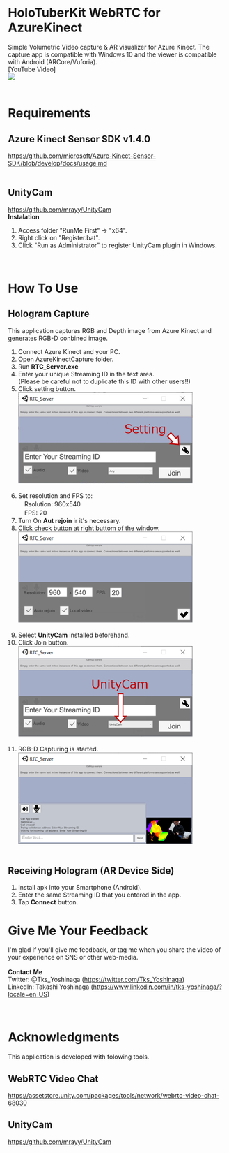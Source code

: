 # HoloTuberKit WebRTC for AzureKinect
Simple Volumetric Video capture &amp; AR visualizer for Azure Kinect. 
The capture app is compatible with Windows 10 and the viewer is compatible with Android (ARCore/Vuforia).
<br>
[YouTube Video]<br>
[![](https://img.youtube.com/vi/m_uFsbNz-Ko/0.jpg)](https://www.youtube.com/watch?v=m_uFsbNz-Ko)
<br><br>

# Requirements
## Azure Kinect Sensor SDK v1.4.0
https://github.com/microsoft/Azure-Kinect-Sensor-SDK/blob/develop/docs/usage.md
<br><br>

## UnityCam
https://github.com/mrayy/UnityCam
<br>
<b>Instalation</b><br>
1) Access folder "RunMe First" -> "x64". <br>
2) Right click on "Register.bat".<br>
3) Click "Run as Administrator" to register UnityCam plugin in Windows. <br>
<br><br>

# How To Use
## Hologram Capture
This application captures RGB and Depth image from Azure Kinect and generates RGB-D conbined image.<br>
1) Connect Azure Kinect and your PC.<br>
2) Open AzureKinectCapture folder.<br>
3) Run <b>RTC_Server.exe</b><br>
4) Enter your unique Streaming ID in the text area.<br>
(Please be careful not to duplicate this ID with other users!!)<br>
5) Click setting button.<br>
  <img src="/images/01.png" alt="" width="400"><br><br>
6) Set resolution and FPS to:<br>
　Rsolution: 960x540　<br>
　FPS: 20 <br>
7) Turn On <b>Aut rejoin</b> ir it's necessary.<br>
8) Click check button at right buttom of the window.<br>
  <img src="/images/02.png" alt="" width="400"><br><br>
9) Select <b>UnityCam</b> installed beforehand.<br>
10) Click Join button.<br>
  <img src="/images/03.png" alt="" width="400"><br><br>
11) RGB-D Capturing is started.<br>
  <img src="/images/04.png" alt="" width="400"><br><br>

## Receiving Hologram (AR Device Side)
1) Install apk into your Smartphone (Android).<br>
2) Enter the same Streaming ID that you entered in the app.<br>
3) Tap <b>Connect</b> button.<br>

# Give Me Your Feedback
I'm glad if you'll give me feedback, or tag me when you share the video of your experience on SNS or other web-media.<br><br>
<b>Contact Me</b><br>
Twitter: @Tks_Yoshinaga (https://twitter.com/Tks_Yoshinaga)<br>
LinkedIn: Takashi Yoshinaga (https://www.linkedin.com/in/tks-yoshinaga/?locale=en_US)<br>
<br><br>
# Acknowledgments
This application is developed with folowing tools.<br>
## WebRTC Video Chat
https://assetstore.unity.com/packages/tools/network/webrtc-video-chat-68030
<br>
## UnityCam
https://github.com/mrayy/UnityCam
<br>
